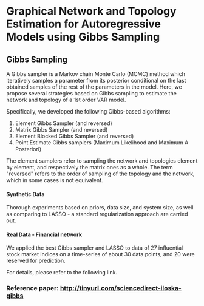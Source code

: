 # Graphical Network and Topology Estimation for Autoregressive Models using Gibbs Sampling

## Gibbs Sampling
A Gibbs sampler is a Markov chain Monte Carlo (MCMC) method which iteratively samples a parameter from its posterior conditional on the last obtained samples of the rest of the parameters in the model.
Here, we propose several strategies based on Gibbs sampling to estimate the network and topology of a 1st order VAR model.

Specifically, we developed the following Gibbs-based algorithms:
1. Element Gibbs Sampler (and reversed)
2. Matrix Gibbs Sampler (and reversed)
3. Element Blocked Gibbs Sampler (and reversed)
4. Point Estimate Gibbs samplers (Maximum Likelihood and Maximum A Posteriori)

The element samplers refer to sampling the network and topologies element by element, and respectively the matrix ones as a whole.
The term "reversed" refers to the order of sampling of the topology and the network, which in some cases is not equivalent.

#### Synthetic Data
Thorough experiments based on priors, data size, and system size, as well as comparing to LASSO - a standard regularization approach are carried out.

#### Real Data - Financial network
We applied the best Gibbs sampler and LASSO to data of 27 influential stock market indices on a time-series of about 30 data points, and 20 were reserved for prediction. 

For details, please refer to the following link.
### Reference paper: http://tinyurl.com/sciencedirect-iloska-gibbs
